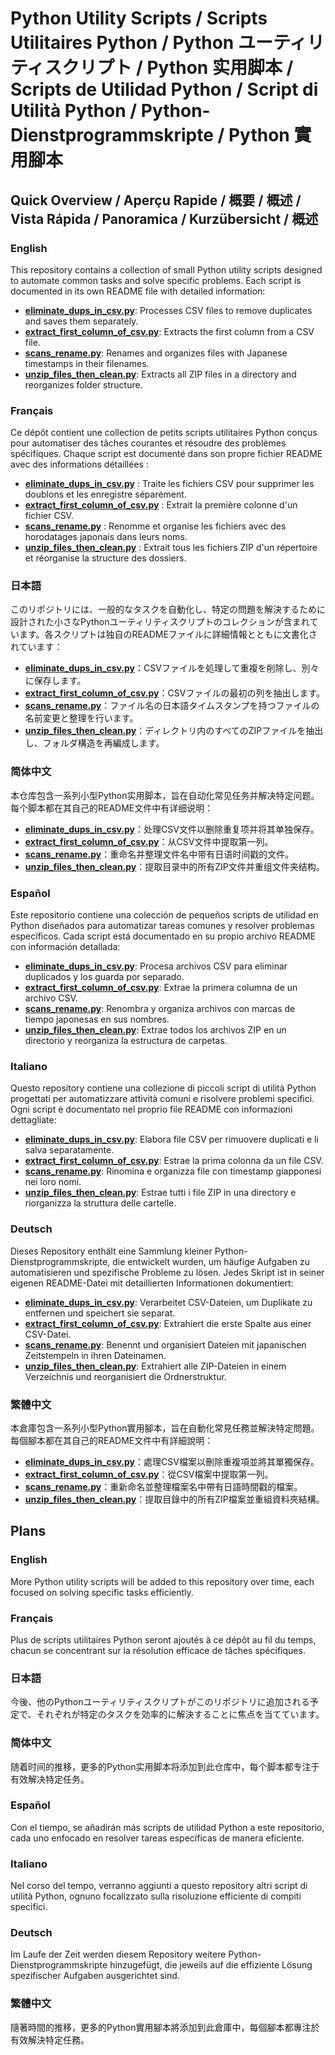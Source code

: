 # Python Utility Scripts / Scripts Utilitaires Python / Python ユーティリティスクリプト / Python 实用脚本 / Scripts de Utilidad Python / Script di Utilità Python / Python-Dienstprogrammskripte / Python 實用腳本

## Quick Overview / Aperçu Rapide / 概要 / 概述 / Vista Rápida / Panoramica / Kurzübersicht / 概述

### English

This repository contains a collection of small Python utility scripts designed to automate common tasks and solve
specific problems. Each script is documented in its own README file with detailed information:

- [**eliminate_dups_in_csv.py**](README_eliminate_dups_in_csv.md): Processes CSV files to remove duplicates and saves them separately.
- [**extract_first_column_of_csv.py**](README_extract_first_column_of_csv.md): Extracts the first column from a CSV file.
- [**scans_rename.py**](README_scans_rename.md): Renames and organizes files with Japanese timestamps in their filenames.
- [**unzip_files_then_clean.py**](README_unzip_files_then_clean.md): Extracts all ZIP files in a directory and reorganizes folder structure.

### Français

Ce dépôt contient une collection de petits scripts utilitaires Python conçus pour
automatiser des tâches courantes et résoudre des problèmes spécifiques. Chaque script est documenté dans son propre fichier README avec des informations détaillées :

- [**eliminate_dups_in_csv.py**](README_eliminate_dups_in_csv.md) : Traite les fichiers CSV pour supprimer les doublons et les enregistre séparément.
- [**extract_first_column_of_csv.py**](README_extract_first_column_of_csv.md) : Extrait la première colonne d'un fichier CSV.
- [**scans_rename.py**](README_scans_rename.md) : Renomme et organise les fichiers avec des horodatages japonais dans leurs noms.
- [**unzip_files_then_clean.py**](README_unzip_files_then_clean.md) : Extrait tous les fichiers ZIP d'un répertoire et réorganise la structure des dossiers.

### 日本語

このリポジトリには、一般的なタスクを自動化し、特定の問題を解決するために設計された小さなPythonユーティリティスクリプトのコレクションが含まれています。各スクリプトは独自のREADMEファイルに詳細情報とともに文書化されています：

- [**eliminate_dups_in_csv.py**](README_eliminate_dups_in_csv.md)：CSVファイルを処理して重複を削除し、別々に保存します。
- [**extract_first_column_of_csv.py**](README_extract_first_column_of_csv.md)：CSVファイルの最初の列を抽出します。
- [**scans_rename.py**](README_scans_rename.md)：ファイル名の日本語タイムスタンプを持つファイルの名前変更と整理を行います。
- [**unzip_files_then_clean.py**](README_unzip_files_then_clean.md)：ディレクトリ内のすべてのZIPファイルを抽出し、フォルダ構造を再編成します。

### 简体中文

本仓库包含一系列小型Python实用脚本，旨在自动化常见任务并解决特定问题。每个脚本都在其自己的README文件中有详细说明：

- [**eliminate_dups_in_csv.py**](README_eliminate_dups_in_csv.md)：处理CSV文件以删除重复项并将其单独保存。
- [**extract_first_column_of_csv.py**](README_extract_first_column_of_csv.md)：从CSV文件中提取第一列。
- [**scans_rename.py**](README_scans_rename.md)：重命名并整理文件名中带有日语时间戳的文件。
- [**unzip_files_then_clean.py**](README_unzip_files_then_clean.md)：提取目录中的所有ZIP文件并重组文件夹结构。

### Español

Este repositorio contiene una colección de pequeños scripts de utilidad en Python diseñados para automatizar tareas comunes y resolver problemas específicos. Cada script está documentado en su propio archivo README con información detallada:

- [**eliminate_dups_in_csv.py**](README_eliminate_dups_in_csv.md): Procesa archivos CSV para eliminar duplicados y los guarda por separado.
- [**extract_first_column_of_csv.py**](README_extract_first_column_of_csv.md): Extrae la primera columna de un archivo CSV.
- [**scans_rename.py**](README_scans_rename.md): Renombra y organiza archivos con marcas de tiempo japonesas en sus nombres.
- [**unzip_files_then_clean.py**](README_unzip_files_then_clean.md): Extrae todos los archivos ZIP en un directorio y reorganiza la estructura de carpetas.

### Italiano

Questo repository contiene una collezione di piccoli script di utilità Python progettati per automatizzare attività comuni e risolvere problemi specifici. Ogni script è documentato nel proprio file README con informazioni dettagliate:

- [**eliminate_dups_in_csv.py**](README_eliminate_dups_in_csv.md): Elabora file CSV per rimuovere duplicati e li salva separatamente.
- [**extract_first_column_of_csv.py**](README_extract_first_column_of_csv.md): Estrae la prima colonna da un file CSV.
- [**scans_rename.py**](README_scans_rename.md): Rinomina e organizza file con timestamp giapponesi nei loro nomi.
- [**unzip_files_then_clean.py**](README_unzip_files_then_clean.md): Estrae tutti i file ZIP in una directory e riorganizza la struttura delle cartelle.

### Deutsch

Dieses Repository enthält eine Sammlung kleiner Python-Dienstprogrammskripte, die entwickelt wurden, um häufige Aufgaben zu automatisieren und spezifische Probleme zu lösen. Jedes Skript ist in seiner eigenen README-Datei mit detaillierten Informationen dokumentiert:

- [**eliminate_dups_in_csv.py**](README_eliminate_dups_in_csv.md): Verarbeitet CSV-Dateien, um Duplikate zu entfernen und speichert sie separat.
- [**extract_first_column_of_csv.py**](README_extract_first_column_of_csv.md): Extrahiert die erste Spalte aus einer CSV-Datei.
- [**scans_rename.py**](README_scans_rename.md): Benennt und organisiert Dateien mit japanischen Zeitstempeln in ihren Dateinamen.
- [**unzip_files_then_clean.py**](README_unzip_files_then_clean.md): Extrahiert alle ZIP-Dateien in einem Verzeichnis und reorganisiert die Ordnerstruktur.

### 繁體中文

本倉庫包含一系列小型Python實用腳本，旨在自動化常見任務並解決特定問題。每個腳本都在其自己的README文件中有詳細說明：

- [**eliminate_dups_in_csv.py**](README_eliminate_dups_in_csv.md)：處理CSV檔案以刪除重複項並將其單獨保存。
- [**extract_first_column_of_csv.py**](README_extract_first_column_of_csv.md)：從CSV檔案中提取第一列。
- [**scans_rename.py**](README_scans_rename.md)：重新命名並整理檔案名中帶有日語時間戳的檔案。
- [**unzip_files_then_clean.py**](README_unzip_files_then_clean.md)：提取目錄中的所有ZIP檔案並重組資料夾結構。

## Plans

### English
More Python utility scripts will be added to this repository over time, each focused on solving specific tasks efficiently.

### Français
Plus de scripts utilitaires Python seront ajoutés à ce dépôt au fil du temps, chacun se concentrant sur la résolution efficace de tâches spécifiques.

### 日本語
今後、他のPythonユーティリティスクリプトがこのリポジトリに追加される予定で、それぞれが特定のタスクを効率的に解決することに焦点を当てています。

### 简体中文
随着时间的推移，更多的Python实用脚本将添加到此仓库中，每个脚本都专注于有效解决特定任务。

### Español
Con el tiempo, se añadirán más scripts de utilidad Python a este repositorio, cada uno enfocado en resolver tareas específicas de manera eficiente.

### Italiano
Nel corso del tempo, verranno aggiunti a questo repository altri script di utilità Python, ognuno focalizzato sulla risoluzione efficiente di compiti specifici.

### Deutsch
Im Laufe der Zeit werden diesem Repository weitere Python-Dienstprogrammskripte hinzugefügt, die jeweils auf die effiziente Lösung spezifischer Aufgaben ausgerichtet sind.

### 繁體中文
隨著時間的推移，更多的Python實用腳本將添加到此倉庫中，每個腳本都專注於有效解決特定任務。